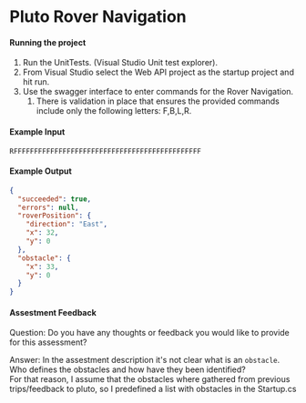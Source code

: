 # Pluto Rover Navigation

#### Running the project


1. Run the UnitTests. (Visual Studio Unit test explorer).
2. From Visual Studio select the Web API project as the startup project and hit run.
3. Use the swagger interface to enter commands for the Rover Navigation.
	1. There is validation in place that ensures the provided commands include only the following letters: F,B,L,R.

#### Example Input 
`RFFFFFFFFFFFFFFFFFFFFFFFFFFFFFFFFFFFFFFFFFFFFFF`

#### Example Output

```JSON 
{
  "succeeded": true,
  "errors": null,
  "roverPosition": {
    "direction": "East",
    "x": 32,
    "y": 0
  },
  "obstacle": {
    "x": 33,
    "y": 0
  }
}
```

#### Assestment Feedback

Question:
Do you have any thoughts or feedback you would like to provide for this assessment?

Answer:
In the assestment description it's not clear what is an `obstacle`. 
Who defines the obstacles and how have they been identified?  
For that reason, I assume that the obstacles where gathered from previous trips/feedback to pluto, so I predefined a list with obstacles in the Startup.cs
